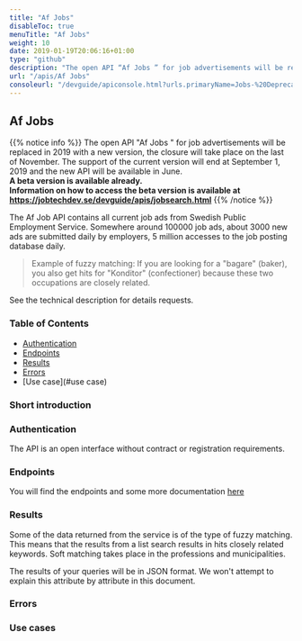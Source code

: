 ```yaml
---
title: "Af Jobs"
disableToc: true
menuTitle: "Af Jobs"
weight: 10
date: 2019-01-19T20:06:16+01:00
type: "github"
description: "The open API “Af Jobs ” for job advertisements will be replaced in 2019 with a new version, the closure will take place on the last of November. The support of the current version will end at September 1, 2019 "
url: "/apis/Af Jobs"   
consoleurl: "/devguide/apiconsole.html?urls.primaryName=Jobs-%20Deprecated"        
---
```


## Af Jobs

{{% notice info %}}
The open API "Af Jobs " for job advertisements will be replaced in 2019 with a new version, 
the closure will take place on the last of November. The support of the current version will end at September 1, 2019 and the new API will be available in June.   
**A beta version is available already.  
Information on how to access the beta version is available at https://jobtechdev.se/devguide/apis/jobsearch.html**
{{% /notice %}}



The Af Job API contains all current job ads from Swedish Public Employment Service. Somewhere around 100000 job ads, about 3000 new ads are submitted daily by employers, 5 million accesses to the job posting database daily.


>Example of fuzzy matching:
If you are looking for a "bagare" (baker), you also get hits for "Konditor" (confectioner) because these two occupations are closely related.

See the technical description for details requests.





### Table of Contents

* [Authentication](#authentication)
* [Endpoints](#endpoints)
* [Results](#results)
* [Errors](#errors)
* [Use case](#use case)

### Short introduction


### Authentication

The API is an open interface without contract or registration requirements. 




### Endpoints
You will find the endpoints and some more documentation [here](/pdf/Teknisk_beskrivning_af_jobs.pdf)


### Results
Some of the data returned from the service is of the type of fuzzy matching.
This means that the results from a list search results in hits closely related keywords. 
Soft matching takes place in the professions and municipalities.

The results of your queries will be in JSON format. We won't attempt to explain this attribute by attribute in this document. 


### Errors




### Use cases
